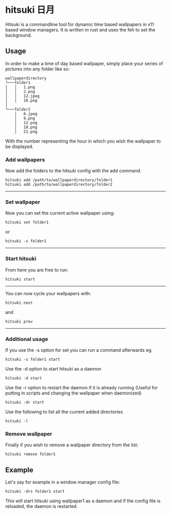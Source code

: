 # hitsuki 日月
Hitsuki is a commandline tool for dynamic time based wallpapers in x11 based window managers. It is written in rust and uses the feh to set the background.

## Usage

In order to make a time of day based wallpaper, simply place your series of pictures into any folder like so:

```
wallpaperdirectory
└───folder1
│   │   1.png
│   │   2.png
│   │   12.jpeg
│   │   18.png
│   
└───folder2
    │   6.jpeg
    │   9.png
    │   12.png
    │   18.png
    │   21.png
```

With the number representing the hour in which you wish the wallpaper to be displayed. 

### Add wallpapers

Now add the folders to the hitsuki config with the add command.

```
hitsuki add /path/to/wallpaperdirectory/folder1
hitsuki add /path/to/wallpaperdirectory/folder2
````
---
### Set wallpaper

Now you can set the current active wallpaper using:

```
hitsuki set folder1
```
or
```
hitsuki -s folder1
```
---

### Start hitsuki

From here you are free to run:

```
hitsuki start
```
---

You can now cycle your wallpapers with:
```
hitsuki next
```
and
```
hitsuki prev
```
---

### Additional usage

If you use the -s option for set you can run a command afterwards eg.
```
hitsuki -s folder1 start
```

Use the -d option to start hitsuki as a daemon
```
hitsuki -d start
```

Use the -r option to restart the daemon if it is already running (Useful for putting in scripts and changing the wallpaper when daemonized)
```
hitsuki -dr start
```

Use the following to list all the current added directories
```
hitsuki -l
```

### Remove wallpaper

Finally if you wish to remove a wallpaper directory from the list:
```
hitsuki remove folder1
```

## Example

Let's say for example in a window manager config file:
```
hitsuki -drs folder1 start
```
This will start hitsuki using wallpaper1 as a daemon and if the config file is reloaded, the daemon is restarted.
